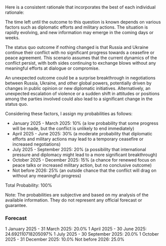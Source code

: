 Here is a consistent rationale that incorporates the best of each individual rationale:

The time left until the outcome to this question is known depends on various factors such as diplomatic efforts and military actions. The situation is rapidly evolving, and new information may emerge in the coming days or weeks.

The status quo outcome if nothing changed is that Russia and Ukraine continue their conflict with no significant progress towards a ceasefire or peace agreement. This scenario assumes that the current dynamics of the conflict persist, with both sides continuing to exchange blows without any meaningful efforts at dialogue or compromise.

An unexpected outcome could be a surprise breakthrough in negotiations between Russia, Ukraine, and other global powers, potentially driven by changes in public opinion or new diplomatic initiatives. Alternatively, an unexpected escalation of violence or a sudden shift in attitudes or positions among the parties involved could also lead to a significant change in the status quo.

Considering these factors, I assign my probabilities as follows:

* January 2025 - March 2025: 10% (a low probability that some progress will be made, but the conflict is unlikely to end immediately)
* April 2025 - June 2025: 30% (a moderate probability that diplomatic efforts and military actions may lead to a temporary ceasefire or increased negotiations)
* July 2025 - September 2025: 20% (a possibility that international pressure and diplomacy might lead to a more significant breakthrough)
* October 2025 - December 2025: 15% (a chance for renewed focus on peace talks or increased military action, but no conclusive outcome)
* Not before 2026: 25% (an outside chance that the conflict will drag on without any meaningful progress)

Total Probability: 100%

Note: The probabilities are subjective and based on my analysis of the available information. They do not represent any official forecast or guarantee.

### Forecast

1 January 2025 - 31 March 2025: 20.0%
1 April 2025 - 30 June 2025: 24.692110718205097%
1 July 2025 - 30 September 2025: 20.0%
1 October 2025 - 31 December 2025: 10.0%
Not before 2026: 25.0%